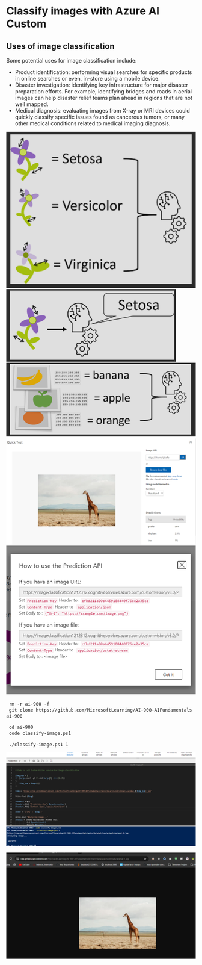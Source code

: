 # Classify images with Azure AI Custom

## Uses of image classification

Some potential uses for image classification include:

- Product identification: performing visual searches for specific products in online searches or even, in-store using a mobile device.
- Disaster investigation: identifying key infrastructure for major disaster preparation efforts. For example, identifying bridges and roads in aerial images can help disaster relief teams plan ahead in regions that are not well mapped.
- Medical diagnosis: evaluating images from X-ray or MRI devices could quickly classify specific issues found as cancerous tumors, or many other medical conditions related to medical imaging diagnosis.

![alt text](image.png)
![alt text](image-1.png)
![alt text](image-2.png)
![alt text](image-3.png)
![alt text](image-4.png)

```
 rm -r ai-900 -f
 git clone https://github.com/MicrosoftLearning/AI-900-AIFundamentals ai-900
```

```
 cd ai-900
 code classify-image.ps1
```

```
 ./classify-image.ps1 1
```

![alt text](image-5.png)

![alt text](image-6.png)
